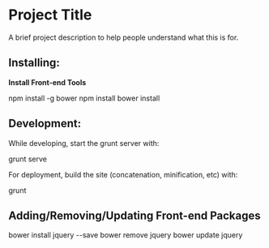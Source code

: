# Project Title

A brief project description to help people understand what this is for.

## Installing:

**Install Front-end Tools**

  npm install -g bower
  npm install
  bower install
  
## Development:

While developing, start the grunt server with:

  grunt serve

For deployment, build the site (concatenation, minification, etc) with:
  
  grunt

## Adding/Removing/Updating Front-end Packages

  bower install jquery --save
  bower remove jquery
  bower update jquery